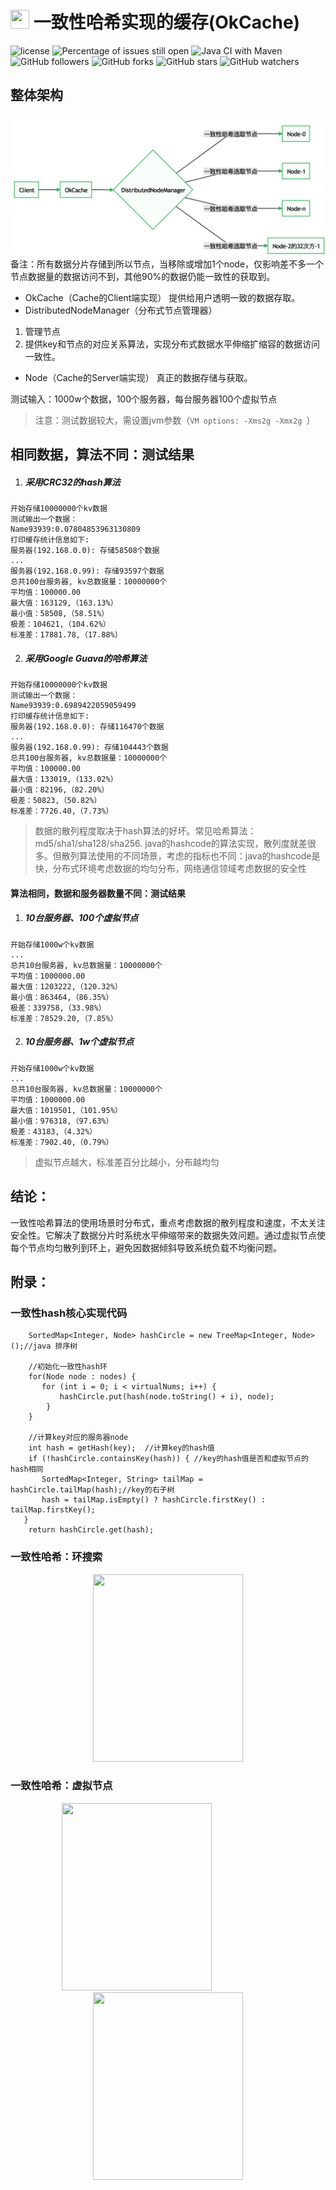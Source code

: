 # <img src="https://s1.ax1x.com/2020/07/17/UygHHg.th.png" border="0" height="30" width="30"/> 一致性哈希实现的缓存(OkCache)

![license](https://img.shields.io/github/license/xyz487/ConsistentHash)
![Percentage of issues still open](http://isitmaintained.com/badge/open/xyz487/ConsistentHash.svg)
![Java CI with Maven](https://github.com/xyz487/ConsistentHash/workflows/Java%20CI%20with%20Maven/badge.svg?branch=master)
![GitHub followers](https://img.shields.io/github/followers/xyz487?style=social)
![GitHub forks](https://img.shields.io/github/forks/xyz487/ConsistentHash?style=social)
![GitHub stars](https://img.shields.io/github/stars/xyz487/ConsistentHash?style=social)
![GitHub watchers](https://img.shields.io/github/watchers/xyz487/ConsistentHash?style=social)

## 整体架构

![架构图](docs/img/Architecture.png)
备注：所有数据分片存储到所以节点，当移除或增加1个node，仅影响差不多一个节点数据量的数据访问不到，其他90%的数据仍能一致性的获取到。

* OkCache（Cache的Client端实现）
提供给用户透明一致的数据存取。
* DistributedNodeManager（分布式节点管理器）
1. 管理节点
2. 提供key和节点的对应关系算法，实现分布式数据水平伸缩扩缩容的数据访问一致性。
* Node（Cache的Server端实现）
真正的数据存储与获取。

测试输入：1000w个数据，100个服务器，每台服务器100个虚拟节点
>注意：测试数据较大，需设置jvm参数（`VM options: -Xms2g -Xmx2g `）

## 相同数据，算法不同：测试结果
1. ##### 采用CRC32的hash算法
```text
开始存储10000000个kv数据
测试输出一个数据：
Name93939:0.07804853963130809
打印缓存统计信息如下:
服务器(192.168.0.0): 存储58508个数据
...
服务器(192.168.0.99): 存储93597个数据
总共100台服务器, kv总数据量：10000000个
平均值：100000.00
最大值：163129,（163.13%）
最小值：58508,（58.51%）
极差：104621,（104.62%）
标准差：17881.78,（17.88%）
```

2. ##### 采用Google Guava的哈希算法
```text
开始存储10000000个kv数据
测试输出一个数据：
Name93939:0.6989422059059499
打印缓存统计信息如下:
服务器(192.168.0.0): 存储116470个数据
...
服务器(192.168.0.99): 存储104443个数据
总共100台服务器, kv总数据量：10000000个
平均值：100000.00
最大值：133019,（133.02%）
最小值：82196,（82.20%）
极差：50823,（50.82%）
标准差：7726.40,（7.73%）
```
> 数据的散列程度取决于hash算法的好坏。常见哈希算法：md5/sha1/sha128/sha256. 
> java的hashcode的算法实现，散列度就差很多。但散列算法使用的不同场景，考虑的指标也不同：java的hashcode是快，分布式环境考虑数据的均匀分布，网络通信领域考虑数据的安全性

#### 算法相同，数据和服务器数量不同：测试结果
1. ##### 10台服务器、100个虚拟节点
```text
开始存储1000w个kv数据
...
总共10台服务器, kv总数据量：10000000个
平均值：1000000.00
最大值：1203222,（120.32%）
最小值：863464,（86.35%）
极差：339758,（33.98%）
标准差：78529.20,（7.85%）
```
2. ##### 10台服务器、1w个虚拟节点
```text
开始存储1000w个kv数据
...
总共10台服务器, kv总数据量：10000000个
平均值：1000000.00
最大值：1019501,（101.95%）
最小值：976318,（97.63%）
极差：43183,（4.32%）
标准差：7902.40,（0.79%）

```
> 虚拟节点越大，标准差百分比越小，分布越均匀

## 结论：
一致性哈希算法的使用场景时分布式，重点考虑数据的散列程度和速度，不太关注安全性。它解决了数据分片时系统水平伸缩带来的数据失效问题。通过虚拟节点使每个节点均匀散列到环上，避免因数据倾斜导致系统负载不均衡问题。

## 附录：
### 一致性hash核心实现代码
```text
    SortedMap<Integer, Node> hashCircle = new TreeMap<Integer, Node>();//java 排序树

    //初始化一致性hash环
    for(Node node : nodes) {
​       for (int i = 0; i < virtualNums; i++) {
​           hashCircle.put(hash(node.toString() + i), node);
        }
    }

    //计算key对应的服务器node
    int hash = getHash(key);  //计算key的hash值
    if (!hashCircle.containsKey(hash)) { //key的hash值是否和虚拟节点的hash相同
​       SortedMap<Integer, String> tailMap = hashCircle.tailMap(hash);//key的右子树
​       hash = tailMap.isEmpty() ? hashCircle.firstKey() : tailMap.firstKey();
​   }
    return hashCircle.get(hash);
```
### 一致性哈希：环搜索

<div align=center><img src="https://s1.ax1x.com/2020/07/17/UyjrvT.png" border="0" height="300" width="240"/></div>

### 一致性哈希：虚拟节点

<div align=center>
    <img src="https://s1.ax1x.com/2020/07/17/UyjyKU.png" border="0" height="300" width="240" style="max-width:100%;padding-right: 100px;"/>
    <img src="https://s1.ax1x.com/2020/07/17/UyjD2V.png" border="0" height="300" width="240"/>
</div>

